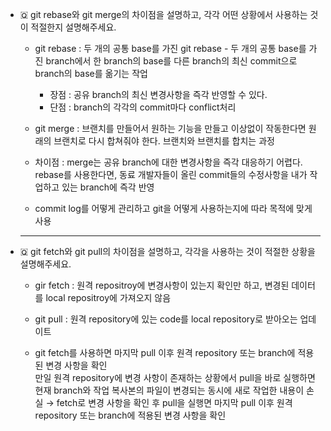 

<div markdown="1">

- 🇶 git rebase와 git merge의 차이점을 설명하고, 각각 어떤 상황에서 사용하는 것이 적절한지 설명해주세요.
  - git rebase : 두 개의 공통 base를 가진 git rebase - 두 개의 공통 base를 가진 branch에서 한 branch의 base를 다른 branch의 최신 commit으로 branch의 base를 옮기는 작업
    - 장점 : 공유 branch의 최신 변경사항을 즉각 반영할 수 있다.
    - 단점 :  branch의 각각의 commit마다 conflict처리
   - git merge : 브랜치를 만들어서 원하는 기능을 만들고 이상없이 작동한다면 원래의 브랜치로 다시 합쳐줘야 한다. 브랜치와 브랜치를 합치는 과정
   - 차이점 :  merge는 공유 branch에 대한 변경사항을 즉각 대응하기 어렵다. rebase를 사용한다면, 동료 개발자들이 올린 commit들의 수정사항을 내가 작업하고 있는 branch에 즉각 반영
   
   - commit log를 어떻게 관리하고 git을 어떻게 사용하는지에 따라 목적에 맞게 사용

  ---
- 🇶 git fetch와 git pull의 차이점을 설명하고, 각각을 사용하는 것이 적절한 상황을 설명해주세요.
  - gir fetch : 원격 repositroy에 변경사항이 있는지 확인만 하고, 변경된 데이터를 local repositroy에 가져오지 않음
  - git pull : 원격 repository에 있는 code를 local repository로 받아오는 업데이트

  -  git fetch를 사용하면 마지막 pull 이후 원격 repository 또는 branch에 적용된 변경 사항을 확인  
    만일 원격 repository에 변경 사항이 존재하는 상황에서 pull을 바로 실행하면 현재 branch와 작업 복사본의 파일이 변경되는 동시에 새로 작업한 내용이 손실 → fetch로 변경 사항을 확인 후 pull을 실행면 마지막 pull 이후 원격 repository 또는 branch에 적용된 변경 사항을 확인

</div>


